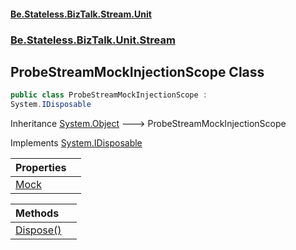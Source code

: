 #### [Be.Stateless.BizTalk.Stream.Unit](README.md 'README')
### [Be.Stateless.BizTalk.Unit.Stream](Be.Stateless.BizTalk.Unit.Stream.md 'Be.Stateless.BizTalk.Unit.Stream')

## ProbeStreamMockInjectionScope Class

```csharp
public class ProbeStreamMockInjectionScope :
System.IDisposable
```

Inheritance [System.Object](https://docs.microsoft.com/en-us/dotnet/api/System.Object 'System.Object') &#129106; ProbeStreamMockInjectionScope

Implements [System.IDisposable](https://docs.microsoft.com/en-us/dotnet/api/System.IDisposable 'System.IDisposable')

| Properties | |
| :--- | :--- |
| [Mock](ProbeStreamMockInjectionScope.Mock.md 'Be.Stateless.BizTalk.Unit.Stream.ProbeStreamMockInjectionScope.Mock') | |

| Methods | |
| :--- | :--- |
| [Dispose()](ProbeStreamMockInjectionScope.Dispose().md 'Be.Stateless.BizTalk.Unit.Stream.ProbeStreamMockInjectionScope.Dispose()') | |
